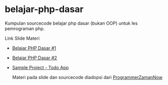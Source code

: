 # belajar-php-dasar
Kumpulan sourcecode belajar php dasar (bukan OOP) untuk les pemrograman php.

Link Slide Materi

- [Belajar PHP Dasar #1](https://docs.google.com/presentation/d/1rBZNQgazMxXMYLPkiYgjQNTiZEsodg8eVarvglD59lE/edit?usp=sharing)
- [Belajar PHP Dasar #2](https://docs.google.com/presentation/d/1pAXtb8VMPwJamrhlVtUkq6Yyy03D3VOyJ2L-VSNo8xw/edit?usp=sharing)
- [Sample Project - Todo App](https://docs.google.com/presentation/d/1-kl4wk_7lbQxBLW0j-jbItYbN5QgqiIAGba_FBrTTKQ/edit?usp=sharing)

    Materi pada slide dan sourcecode diadopsi dari [ProgrammerZamanNow](https://www.programmerzamannow.com/)